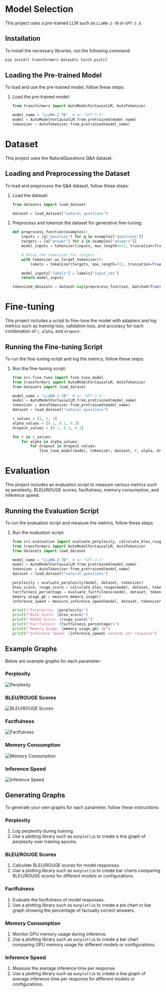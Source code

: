 # Model Selection

This project uses a pre-trained LLM such as `LLaMA-2-7B` or `GPT-3.5`.

## Installation

To install the necessary libraries, run the following command:
```bash
pip install transformers datasets torch psutil
```

## Loading the Pre-trained Model

To load and use the pre-trained model, follow these steps:

1. Load the pre-trained model:
   ```python
   from transformers import AutoModelForCausalLM, AutoTokenizer

   model_name = "LLaMA-2-7B"  # or "GPT-3.5"
   model = AutoModelForCausalLM.from_pretrained(model_name)
   tokenizer = AutoTokenizer.from_pretrained(model_name)
   ```

# Dataset

This project uses the NaturalQuestions Q&A dataset.

## Loading and Preprocessing the Dataset

To load and preprocess the Q&A dataset, follow these steps:

1. Load the dataset:
   ```python
   from datasets import load_dataset

   dataset = load_dataset("natural_questions")
   ```

2. Preprocess and tokenize the dataset for generative fine-tuning:
   ```python
   def preprocess_function(examples):
       inputs = [q["question"] for q in examples["questions"]]
       targets = [a["answer"] for a in examples["answers"]]
       model_inputs = tokenizer(inputs, max_length=512, truncation=True)

       # Setup the tokenizer for targets
       with tokenizer.as_target_tokenizer():
           labels = tokenizer(targets, max_length=512, truncation=True)

       model_inputs["labels"] = labels["input_ids"]
       return model_inputs

   tokenized_datasets = dataset.map(preprocess_function, batched=True)
   ```

# Fine-tuning

This project includes a script to fine-tune the model with adapters and log metrics such as training loss, validation loss, and accuracy for each combination of `r`, `alpha`, and `dropout`.

## Running the Fine-tuning Script

To run the fine-tuning script and log the metrics, follow these steps:

1. Run the fine-tuning script:
   ```python
   from src.fine_tune import fine_tune_model
   from transformers import AutoModelForCausalLM, AutoTokenizer
   from datasets import load_dataset

   model_name = "LLaMA-2-7B"  # or "GPT-3.5"
   model = AutoModelForCausalLM.from_pretrained(model_name)
   tokenizer = AutoTokenizer.from_pretrained(model_name)
   dataset = load_dataset("natural_questions")

   r_values = [1, 2, 3]
   alpha_values = [0.1, 0.2, 0.3]
   dropout_values = [0.1, 0.2, 0.3]

   for r in r_values:
       for alpha in alpha_values:
           for dropout in dropout_values:
               fine_tune_model(model, tokenizer, dataset, r, alpha, dropout)
   ```

# Evaluation

This project includes an evaluation script to measure various metrics such as perplexity, BLEU/ROUGE scores, factfulness, memory consumption, and inference speed.

## Running the Evaluation Script

To run the evaluation script and measure the metrics, follow these steps:

1. Run the evaluation script:
   ```python
   from src.evaluation import evaluate_perplexity, calculate_bleu_rouge, evaluate_factfulness, measure_memory_usage, measure_inference_speed
   from transformers import AutoModelForCausalLM, AutoTokenizer
   from datasets import load_dataset

   model_name = "LLaMA-2-7B"  # or "GPT-3.5"
   model = AutoModelForCausalLM.from_pretrained(model_name)
   tokenizer = AutoTokenizer.from_pretrained(model_name)
   dataset = load_dataset("natural_questions")

   perplexity = evaluate_perplexity(model, dataset, tokenizer)
   bleu_score, rouge_score = calculate_bleu_rouge(model, dataset, tokenizer)
   factfulness_percentage = evaluate_factfulness(model, dataset, tokenizer)
   memory_usage_gb = measure_memory_usage()
   inference_speed = measure_inference_speed(model, dataset, tokenizer)

   print(f"Perplexity: {perplexity}")
   print(f"BLEU Score: {bleu_score}")
   print(f"ROUGE Score: {rouge_score}")
   print(f"Factfulness: {factfulness_percentage}%")
   print(f"Memory Usage: {memory_usage_gb} GB")
   print(f"Inference Speed: {inference_speed} seconds per response")
   ```

## Example Graphs

Below are example graphs for each parameter:

### Perplexity

![Perplexity](example_perplexity.png)

### BLEU/ROUGE Scores

![BLEU/ROUGE Scores](example_bleu_rouge.png)

### Factfulness

![Factfulness](example_factfulness.png)

### Memory Consumption

![Memory Consumption](example_memory_consumption.png)

### Inference Speed

![Inference Speed](example_inference_speed.png)

## Generating Graphs

To generate your own graphs for each parameter, follow these instructions:

### Perplexity

1. Log perplexity during training.
2. Use a plotting library such as `matplotlib` to create a line graph of perplexity over training epochs.

### BLEU/ROUGE Scores

1. Calculate BLEU/ROUGE scores for model responses.
2. Use a plotting library such as `matplotlib` to create bar charts comparing BLEU/ROUGE scores for different models or configurations.

### Factfulness

1. Evaluate the factfulness of model responses.
2. Use a plotting library such as `matplotlib` to create a pie chart or bar graph showing the percentage of factually correct answers.

### Memory Consumption

1. Monitor GPU memory usage during inference.
2. Use a plotting library such as `matplotlib` to create a bar chart comparing GPU memory usage for different models or configurations.

### Inference Speed

1. Measure the average inference time per response.
2. Use a plotting library such as `matplotlib` to create a line graph of average inference time per response for different models or configurations.
